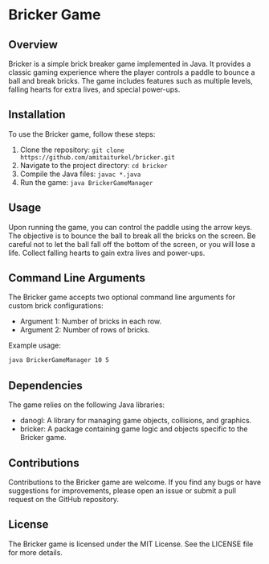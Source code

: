 
# Bricker Game

## Overview
Bricker is a simple brick breaker game implemented in Java. It provides a classic gaming experience where the player controls a paddle to bounce a ball and break bricks. The game includes features such as multiple levels, falling hearts for extra lives, and special power-ups.

## Installation
To use the Bricker game, follow these steps:
1. Clone the repository: `git clone https://github.com/amitaiturkel/bricker.git`
2. Navigate to the project directory: `cd bricker`
3. Compile the Java files: `javac *.java`
4. Run the game: `java BrickerGameManager`

## Usage
Upon running the game, you can control the paddle using the arrow keys. The objective is to bounce the ball to break all the bricks on the screen. Be careful not to let the ball fall off the bottom of the screen, or you will lose a life. Collect falling hearts to gain extra lives and power-ups.

## Command Line Arguments
The Bricker game accepts two optional command line arguments for custom brick configurations:
- Argument 1: Number of bricks in each row.
- Argument 2: Number of rows of bricks.

Example usage:
```bash
java BrickerGameManager 10 5
```

## Dependencies
The game relies on the following Java libraries:
- danogl: A library for managing game objects, collisions, and graphics.
- bricker: A package containing game logic and objects specific to the Bricker game.

## Contributions
Contributions to the Bricker game are welcome. If you find any bugs or have suggestions for improvements, please open an issue or submit a pull request on the GitHub repository.

## License
The Bricker game is licensed under the MIT License. See the LICENSE file for more details.
```
